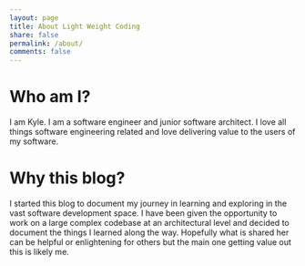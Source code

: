 ```yaml
---
layout: page
title: About Light Weight Coding
share: false
permalink: /about/
comments: false
---
```


# Who am I?

I am Kyle. I am a software engineer and junior software architect. I love all things software engineering
  related and love delivering value to the users of my software. 

# Why this blog?

I started this blog to document my journey in learning and exploring in the vast software development space. I have been given the opportunity to work on a large complex codebase at an architectural level and decided to document the things I learned along the way. Hopefully what is shared her can be helpful or enlightening for others but the main one getting value out this is likely me.